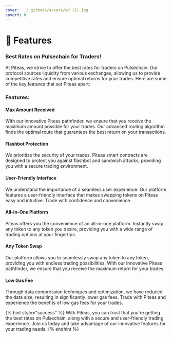```yaml
---
cover: ../.gitbook/assets/ad (1).jpg
coverY: 0
---
```


# 💎 Features

### Best Rates on Pulsechain for Traders!

At Piteas, we strive to offer the best rates for traders on Pulsechain. Our protocol sources liquidity from various exchanges, allowing us to provide competitive rates and ensure optimal returns for your trades. Here are some of the key features that set Piteas apart:



### Features:

#### Max Amount Received

With our innovative Piteas pathfinder, we ensure that you receive the maximum amount possible for your trades. Our advanced routing algorithm finds the optimal route that guarantees the best return on your transactions.

#### **Flashbot Protection**

We prioritize the security of your trades. Piteas smart contracts are designed to protect you against flashbot and sandwich attacks, providing you with a secure trading environment.

#### User-Friendly Interface

We understand the importance of a seamless user experience. Our platform features a user-friendly interface that makes swapping tokens on Piteas easy and intuitive. Trade with confidence and convenience.

#### **All-in-One Platform**

Piteas offers you the convenience of an all-in-one platform. Instantly swap any token to any token you desire, providing you with a wide range of trading options at your fingertips.

#### **Any Token Swap**

Our platform allows you to seamlessly swap any token to any token, providing you with endless trading possibilities. With our innovative Piteas pathfinder, we ensure that you receive the maximum return for your trades.

#### Low Gas Fee

Through data compression techniques and optimization, we have reduced the data size, resulting in significantly lower gas fees. Trade with Piteas and experience the benefits of low gas fees for your trades.

{% hint style="success" %}
With Piteas, you can trust that you're getting the best rates on Pulsechain, along with a secure and user-friendly trading experience. Join us today and take advantage of our innovative features for your trading needs.
{% endhint %}
